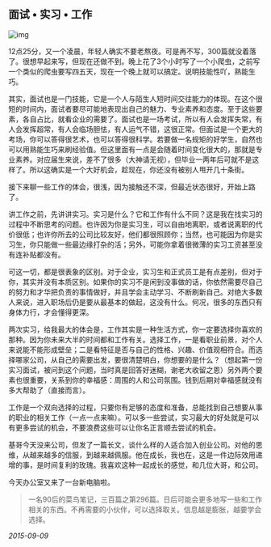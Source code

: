 ## 面试 • 实习 • 工作

![img](http://mmbiz.qpic.cn/mmbiz/cicG9K6Wf5FYrwLCtFLmUIf5b2XnbbrjwianKpNmK0Wdpuos7wvcMXiaEJTRd5JoIUwJFfjUemib5Abh6ax0r1JBCA/640?wx_fmt=jpeg&tp=webp&wxfrom=5)

12点25分，又一个凌晨，年轻人确实不要老熬夜。可是再不写，300篇就没着落了。很想早起来写，但现在还做不到。晚上花了3个小时写了一个小爬虫，之前写一个类似的爬虫要写四五天，现在一个晚上就可以搞定。说明技能性吖，熟能生巧。

其实，面试也是一门技能，它是一个人与陌生人短时间交往能力的体现。在这个很短的时间内，面试者要尽可能地表现出自己的魅力、专业素养和态度。至于这些要素，各自占比，就看企业的需要了。面试也是一场考试，所以有人会发挥失常，有人会发挥超常，有人会临场胆怯，有人运气不错，这很正常。但面试是一个更大的考场，你可以答得很艺术，也可以答得很科学。若要做一名规矩的好学生，自然也可以用熟能生巧来刷经验值。但这里面有一点是会随着时间变化很大的，那就是专业素养。对应届生来说，差不了很多（大神请无视），但毕业一两年后可就不是这样了。所以这确实是一个大好机会，趁现在，你还没有被别人甩开几十条街。

接下来聊一些工作的体会，很浅，因为接触还不深，但最近状态很好，开始上路了。

讲工作之前，先讲讲实习。实习是什么？它和工作有什么不同？这是我在找实习的过程中不断思考的问题。也许因为你是实习生，可以自由地离职，或者说离职的代价很低；也许你所去的公司比较友好，他们都很照顾你；当然，也可能因为你是实习生，你只能做一些最边缘打杂的活；另外，可能你拿着很微薄的实习工资甚至没有连补贴都没有。

可这一切，都是很表象的区别。对于企业，实习生和正式员工是有点差别，但对于你，其实并没有本质区别。如果你的实习不是闲到没事做的话，你依然需要尽自己的努力和才华把负责的事情做好，并且学会主动学习、不断刷新自己。对绝大多数人来说，进入职场后仍是要从最基本的做起，这没有什么。何况，很多的东西只有身体力行，才会懂得更深。

两次实习，给我最大的体会是，工作其实是一种生活方式，你一定要选择你喜欢的那种。因为你未来大半的时间都和工作有关。选择工作，一是看职业前景，对个人来说能不能形成壁垒；二是看特征是否与自己的性格、兴趣、价值观相符合。而选择哪家公司，从自己的需要出发，要很清楚明白，你想要的是什么？（想起第一份实习面试，被问到这个问题，当时真是回答好迷糊，谢老大收留之恩）另外两个要素也很重要，关系到你的幸福感：周围的人和公司氛围。钱到后期对幸福感就没有多大帮助了（直接而言）。

工作是一个双向选择的过程，只要你有足够的态度和准备，总能找到自己想要从事的职业的相关工作（一点一点来嘛）。可以多一些尝试，实习最大的好处就是可以有更多尝试的机会，不要浪费这些可以让你名正言顺去尝试的机会。

基哥今天没来公司，但发了一篇长文，谈什么样的人适合加入创业公司。对他的思维，从越来越多的信服，到越来越佩服。他在成长，我也在，这是一件边际效用递增的事，是时间复利的玫瑰。我喜欢这种一起成长的感觉，和几位大哥，和公司。

今天办公室又来了一台新电脑啦。

> 一名90后的菜鸟笔记，三百篇之第296篇。日后可能会更多地写一些和工作相关的东西。不再需要的小伙伴，可以选择取关。信息越是膨胀，越要学会选择。



*2015-09-09*